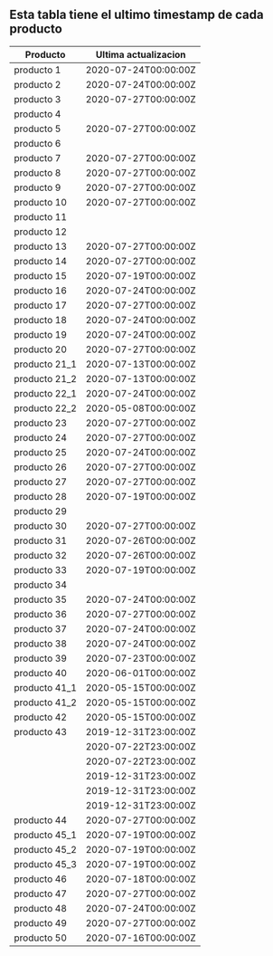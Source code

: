 ## Esta tabla tiene el ultimo timestamp de cada producto
|Producto|Ultima actualizacion |
|------ |------ |
|producto 1|2020-07-24T00:00:00Z|
|producto 2|2020-07-24T00:00:00Z|
|producto 3|2020-07-27T00:00:00Z|
|producto 4|
|producto 5|2020-07-27T00:00:00Z|
|producto 6|
|producto 7|2020-07-27T00:00:00Z|
|producto 8|2020-07-27T00:00:00Z|
|producto 9|2020-07-27T00:00:00Z|
|producto 10|2020-07-27T00:00:00Z|
|producto 11|
|producto 12|
|producto 13|2020-07-27T00:00:00Z|
|producto 14|2020-07-27T00:00:00Z|
|producto 15|2020-07-19T00:00:00Z|
|producto 16|2020-07-24T00:00:00Z|
|producto 17|2020-07-27T00:00:00Z|
|producto 18|2020-07-24T00:00:00Z|
|producto 19|2020-07-24T00:00:00Z|
|producto 20|2020-07-27T00:00:00Z|
|producto 21_1|2020-07-13T00:00:00Z|
|producto 21_2|2020-07-13T00:00:00Z|
|producto 22_1|2020-07-24T00:00:00Z|
|producto 22_2|2020-05-08T00:00:00Z|
|producto 23|2020-07-27T00:00:00Z|
|producto 24|2020-07-27T00:00:00Z|
|producto 25|2020-07-24T00:00:00Z|
|producto 26|2020-07-27T00:00:00Z|
|producto 27|2020-07-27T00:00:00Z|
|producto 28|2020-07-19T00:00:00Z|
|producto 29|
|producto 30|2020-07-27T00:00:00Z|
|producto 31|2020-07-26T00:00:00Z|
|producto 32|2020-07-26T00:00:00Z|
|producto 33|2020-07-19T00:00:00Z|
|producto 34|
|producto 35|2020-07-24T00:00:00Z|
|producto 36|2020-07-27T00:00:00Z|
|producto 37|2020-07-24T00:00:00Z|
|producto 38|2020-07-24T00:00:00Z|
|producto 39|2020-07-23T00:00:00Z|
|producto 40|2020-06-01T00:00:00Z|
|producto 41_1|2020-05-15T00:00:00Z|
|producto 41_2|2020-05-15T00:00:00Z|
|producto 42|2020-05-15T00:00:00Z|
|producto 43|2019-12-31T23:00:00Z|
| |2020-07-22T23:00:00Z|
| |2020-07-22T23:00:00Z|
| |2019-12-31T23:00:00Z|
| |2019-12-31T23:00:00Z|
| |2019-12-31T23:00:00Z|
|producto 44|2020-07-27T00:00:00Z|
|producto 45_1|2020-07-19T00:00:00Z|
|producto 45_2|2020-07-19T00:00:00Z|
|producto 45_3|2020-07-19T00:00:00Z|
|producto 46|2020-07-18T00:00:00Z|
|producto 47|2020-07-27T00:00:00Z|
|producto 48|2020-07-24T00:00:00Z|
|producto 49|2020-07-27T00:00:00Z|
|producto 50|2020-07-16T00:00:00Z|
